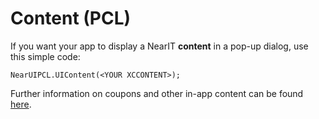 # Content (PCL)

If you want your app to display a NearIT **content** in a pop-up dialog, use this simple code:
```
NearUIPCL.UIContent(<YOUR XCCONTENT>);
```

Further information on coupons and other in-app content can be found [here](http://nearit-xamarin-sdk.readthedocs.io/en/latest/bridge/handle-content/).
